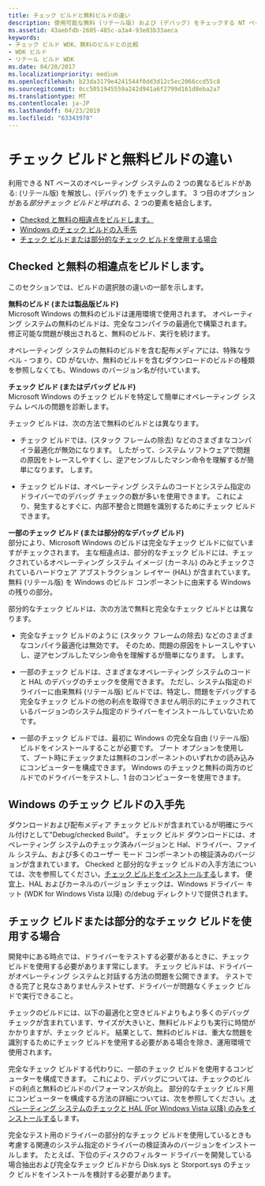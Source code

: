 ```yaml
---
title: チェック ビルドと無料ビルドの違い
description: 使用可能な無料 (リテール版) および (デバッグ) をチェックする NT ベースのオペレーティング システムの 2 つの異なるビルドがあります。 2 つの要素を結合する部分的なチェック ビルドと呼ばれる 3 番目のオプションがあります。
ms.assetid: 43aebfdb-2605-485c-a3a4-93e03b33aeca
keywords:
- チェック ビルド WDK、無料のビルドとの比較
- WDK ビルド
- リテール ビルド WDK
ms.date: 04/20/2017
ms.localizationpriority: medium
ms.openlocfilehash: b23da3179e4241544f0dd3d12c5ec2066ccd55c8
ms.sourcegitcommit: 0cc5051945559a242d941a6f2799d161d8eba2a7
ms.translationtype: MT
ms.contentlocale: ja-JP
ms.lasthandoff: 04/23/2019
ms.locfileid: "63343978"
---
```

# <a name="checked-and-free-build-differences"></a>チェック ビルドと無料ビルドの違い


利用できる NT ベースのオペレーティング システムの 2 つの異なるビルドがある: (リテール版) を解放し、(デバッグ) をチェックします。 3 つ目のオプションがある*部分チェック ビルドと呼ばれる*、2 つの要素を結合します。

- [Checked と無料の相違点をビルドします。](#differences-between-the-checked-and-free-builds)
- [Windows のチェック ビルドの入手先](#where-to-find-a-checked-build-of-windows)
- [チェック ビルドまたは部分的なチェック ビルドを使用する場合](#when-to-use-the-checked-build-or-partial-checked-build)

## <a name="differences-between-the-checked-and-free-builds"></a>Checked と無料の相違点をビルドします。


このセクションでは、ビルドの選択肢の違いの一部を示します。

**無料のビルド (または製品版ビルド)**  
Microsoft Windows の無料のビルドは運用環境で使用されます。 オペレーティング システムの無料のビルドは、完全なコンパイラの最適化で構築されます。 修正可能な問題が検出されると、無料のビルド、実行を続けます。

オペレーティング システムの無料のビルドを含む配布メディアには、特殊なラベル - つまり、CD がないか、無料のビルドを含むダウンロードのビルドの種類を参照しなくても、Windows のバージョン名が付いています。

**チェック ビルド (またはデバッグ ビルド)**  
Microsoft Windows のチェック ビルドを特定して簡単にオペレーティング システム レベルの問題を診断します。

チェック ビルドは、次の方法で無料のビルドとは異なります。

- チェック ビルドでは、(スタック フレームの除去) などのさまざまなコンパイラ最適化が無効になります。 したがって、システム ソフトウェアで問題の原因をトレースしやすくし、逆アセンブルしたマシン命令を理解するが簡単になります。 します。

- チェック ビルドは、オペレーティング システムのコードとシステム指定のドライバーでのデバッグ チェックの数が多いを使用できます。 これにより、発生するとすぐに、内部不整合と問題を識別するためにチェック ビルドできます。

**一部のチェック ビルド (または部分的なデバッグ ビルド)**  
部分により、Microsoft Windows のビルドは完全なチェック ビルドに似ていますがチェックされます。 主な相違点は、部分的なチェック ビルドには、チェックされているオペレーティング システム イメージ (カーネル) のみとチェックされているハードウェア アブストラクション レイヤー (HAL) が含まれています。 無料 (リテール版) を Windows のビルド コンポーネントに由来する Windows の残りの部分。

部分的なチェック ビルドは、次の方法で無料と完全なチェック ビルドとは異なります。

-   完全なチェック ビルドのように (スタック フレームの除去) などのさまざまなコンパイラ最適化は無効です。 そのため、問題の原因をトレースしやすいし、逆アセンブルしたマシン命令を理解するが簡単になります。 します。

-   一部のチェック ビルドは、さまざまなオペレーティング システムのコードと HAL のデバッグのチェックを使用できます。 ただし、システム指定のドライバーに由来無料 (リテール版) ビルドでは、特定し、問題をデバッグする完全なチェック ビルドの他の利点を取得できません明示的にチェックされているバージョンのシステム指定のドライバーをインストールしていないためです。

-   一部のチェック ビルドでは、最初に Windows の完全な自由 (リテール版) ビルドをインストールすることが必要です。 ブート オプションを使用して、ブート時にチェックまたは無料のコンポーネントのいずれかの読み込みにコンピューターを構成できます。 Windows のチェックと無料の両方のビルドでのドライバーをテストし、1 台のコンピューターを使用できます。

## <a name="where-to-find-a-checked-build-of-windows"></a>Windows のチェック ビルドの入手先


ダウンロードおよび配布メディア チェック ビルドが含まれているが明確にラベル付けとして"Debug/checked Build"。 チェック ビルド ダウンロードには、オペレーティング システムのチェック済みバージョンと Hal、ドライバー、ファイル システム、および多くのユーザー モード コンポーネントの検証済みのバージョンが含まれています。 Checked と部分的なチェック ビルドの入手方法については、次を参照してください。[チェック ビルドをインストールする](installing-the-checked-build.md)します。 便宜上、HAL およびカーネルのバージョン チェックは、Windows ドライバー キット (WDK for Windows Vista 以降) の/debug ディレクトリで提供されます。

## <a name="when-to-use-the-checked-build-or-partial-checked-build"></a>チェック ビルドまたは部分的なチェック ビルドを使用する場合


開発中にある時点では、ドライバーをテストする必要があるときに、チェック ビルドを使用する必要があります常にします。 チェック ビルドは、ドライバーがオペレーティング システムと対話する方法の問題を公開できます。 テストできる完了と見なさありませんテストせず、ドライバーが問題なくチェック ビルドで実行できること。

チェックのビルドには、以下の最適化と空きビルドよりもより多くのデバッグ チェックが含まれています、サイズが大きいと、無料ビルドよりも実行に時間がかかりますが、チェック ビルド。 結果として、無料のビルドは、重大な問題を識別するためにチェック ビルドを使用する必要がある場合を除き、運用環境で使用されます。

完全なチェック ビルドする代わりに、一部のチェック ビルドを使用するコンピューターを構成できます。 これにより、デバッグについては、チェックのビルドの利点と無料のビルドのパフォーマンスが向上。 部分的なチェック ビルド用にコンピューターを構成する方法の詳細については、次を参照してください。[オペレーティング システムのチェックと HAL (For Windows Vista 以降) のみをインストールする](installing-just-the-checked-operating-system-and-hal--for-windows-vist.md)します。

完全なテスト用のドライバーの部分的なチェック ビルドを使用しているときも考慮する関連のシステム指定のドライバーの検証済みのバージョンをインストールします。 たとえば、下位のディスクのフィルター ドライバーを開発している場合抽出および完全なチェック ビルドから Disk.sys と Storport.sys のチェック ビルドをインストールを検討する必要があります。

 

 





